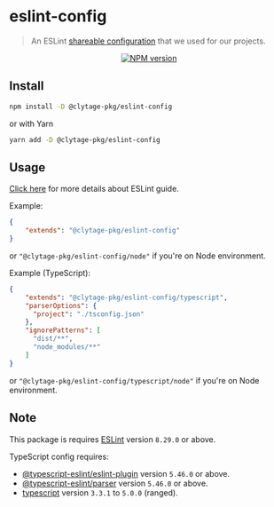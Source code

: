 # eslint-config
> An ESLint [shareable configuration](http://eslint.org/docs/developer-guide/shareable-configs.html) that we used for our projects.

<div align="center">
<a href="https://www.npmjs.com/package/@clytage-pkg/eslint-config"><img src="https://img.shields.io/npm/v/@clytage-pkg/eslint-config?maxAge=3600" alt="NPM version" ><a/>
</div>

## Install

```bash
npm install -D @clytage-pkg/eslint-config
```
or with Yarn
```bash
yarn add -D @clytage-pkg/eslint-config
```

## Usage

[Click here](https://eslint.org/docs/user-guide/configuring#using-a-shareable-configuration-package) for more details about ESLint guide.

Example:
```json
{
    "extends": "@clytage-pkg/eslint-config"
}
```
or `"@clytage-pkg/eslint-config/node"` if you're on Node environment.


Example (TypeScript):
```json
{
    "extends": "@clytage-pkg/eslint-config/typescript",
    "parserOptions": {
      "project": "./tsconfig.json"
    },
    "ignorePatterns": [
      "dist/**",
      "node_modules/**"
    ]
}
```
or `"@clytage-pkg/eslint-config/typescript/node"` if you're on Node environment.

## Note

This package is requires [ESLint](https://npmjs.com/package/eslint) version `8.29.0` or above.

TypeScript config requires:
 * [@typescript-eslint/eslint-plugin](https://npmjs.com/package/@typescript-eslint/eslint-plugin) version `5.46.0` or above.
 * [@typescript-eslint/parser](https://npmjs.com/package/@typescript-eslint/parser) version `5.46.0` or above.
 * [typescript](https://npmjs.com/package/typescript) version `3.3.1` to `5.0.0` (ranged).
